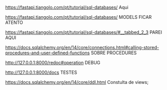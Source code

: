 https://fastapi.tiangolo.com/pt/tutorial/sql-databases/ Aqui

https://fastapi.tiangolo.com/pt/tutorial/sql-databases/ MODELS FICAR ATENTO

https://fastapi.tiangolo.com/pt/tutorial/sql-databases/#__tabbed_2_3 PAREI AQUI

https://docs.sqlalchemy.org/en/14/core/connections.html#calling-stored-procedures-and-user-defined-functions SOBRE PROCEDURES

http://127.0.0.1:8000/redoc#operation DEBUG

http://127.0.0.1:8000/docs TESTES

https://docs.sqlalchemy.org/en/14/core/ddl.html Constulta de views;
